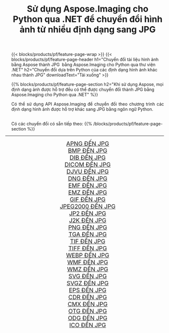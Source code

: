 ﻿---
title: Sử dụng Aspose.Imaging cho Python qua .NET để chuyển đổi hình ảnh từ nhiều định dạng sang JPG 
weight: 3920
url: /vi/python-net/conversion/to/jpg 
lang: vi
langdirlevel: 2
locales: zh-hans,ja,it,ru,de,es,fr,nl,id,lt,pl,pt,vi,tr,ko,zh-hant,ar,hi,th,sv,cs,uk,he
description: Bạn có thể sử dụng Aspose.Imaging for Python qua thư viện .NET để chuyển đổi từ nhiều định dạng sang JPG
---

{{< blocks/products/pf/feature-page-wrap >}}
{{< blocks/products/pf/feature-page-header h1="Chuyển đổi tài liệu hình ảnh bằng Aspose thành JPG  bằng Aspose.Imaging cho Python qua thư viện .NET" h2="Chuyển đổi dựa trên Python của các định dạng hình ảnh khác nhau thành JPG" downloadText="Tải xuống" >}}


{{% blocks/products/pf/feature-page-section  h2="Khi sử dụng Aspose, mọi định dạng ảnh được hỗ trợ đều có thể được chuyển đổi thành JPG bằng Aspose.Imaging cho Python qua .NET" %}}
<p align=justify>Có thể sử dụng API Aspose.Imaging để chuyển đổi theo chương trình các định dạng hình ảnh được hỗ trợ khác sang JPG bằng ngôn ngữ Python.</p>
<br/>
Có các chuyển đổi có sẵn tiếp theo:
{{% /blocks/products/pf/feature-page-section %}}
<div class="container-fluid productfamilypage bg-gray">
    <div class="convertypes bg-gray agp-content section">
        <div class="container">
		<hr style="margin-left:-20px;"/>
		<div class="row other-converters" style="gap: 10px;font-size: 19px;text-align:center;">
		    <div class='col-md-2 other-converter remove-lp remove-rp'><a href="/imaging/vi/python-net/conversion/apng-to-jpg" style="padding:15px;">APNG ĐẾN JPG</a></div>
<div class='col-md-2 other-converter remove-lp remove-rp'><a href="/imaging/vi/python-net/conversion/bmp-to-jpg" style="padding:15px;">BMP ĐẾN JPG</a></div>
<div class='col-md-2 other-converter remove-lp remove-rp'><a href="/imaging/vi/python-net/conversion/dib-to-jpg" style="padding:15px;">DIB ĐẾN JPG</a></div>
<div class='col-md-2 other-converter remove-lp remove-rp'><a href="/imaging/vi/python-net/conversion/dicom-to-jpg" style="padding:15px;">DICOM ĐẾN JPG</a></div>
<div class='col-md-2 other-converter remove-lp remove-rp'><a href="/imaging/vi/python-net/conversion/djvu-to-jpg" style="padding:15px;">DJVU ĐẾN JPG</a></div>
<div class='col-md-2 other-converter remove-lp remove-rp'><a href="/imaging/vi/python-net/conversion/dng-to-jpg" style="padding:15px;">DNG ĐẾN JPG</a></div>
<div class='col-md-2 other-converter remove-lp remove-rp'><a href="/imaging/vi/python-net/conversion/emf-to-jpg" style="padding:15px;">EMF ĐẾN JPG</a></div>
<div class='col-md-2 other-converter remove-lp remove-rp'><a href="/imaging/vi/python-net/conversion/emz-to-jpg" style="padding:15px;">EMZ ĐẾN JPG</a></div>
<div class='col-md-2 other-converter remove-lp remove-rp'><a href="/imaging/vi/python-net/conversion/gif-to-jpg" style="padding:15px;">GIF ĐẾN JPG</a></div>
<div class='col-md-2 other-converter remove-lp remove-rp'><a href="/imaging/vi/python-net/conversion/jpeg2000-to-jpg" style="padding:15px;">JPEG2000 ĐẾN JPG</a></div>
<div class='col-md-2 other-converter remove-lp remove-rp'><a href="/imaging/vi/python-net/conversion/jp2-to-jpg" style="padding:15px;">JP2 ĐẾN JPG</a></div>
<div class='col-md-2 other-converter remove-lp remove-rp'><a href="/imaging/vi/python-net/conversion/j2k-to-jpg" style="padding:15px;">J2K ĐẾN JPG</a></div>
<div class='col-md-2 other-converter remove-lp remove-rp'><a href="/imaging/vi/python-net/conversion/png-to-jpg" style="padding:15px;">PNG ĐẾN JPG</a></div>
<div class='col-md-2 other-converter remove-lp remove-rp'><a href="/imaging/vi/python-net/conversion/tga-to-jpg" style="padding:15px;">TGA ĐẾN JPG</a></div>
<div class='col-md-2 other-converter remove-lp remove-rp'><a href="/imaging/vi/python-net/conversion/tif-to-jpg" style="padding:15px;">TIF ĐẾN JPG</a></div>
<div class='col-md-2 other-converter remove-lp remove-rp'><a href="/imaging/vi/python-net/conversion/tiff-to-jpg" style="padding:15px;">TIFF ĐẾN JPG</a></div>
<div class='col-md-2 other-converter remove-lp remove-rp'><a href="/imaging/vi/python-net/conversion/webp-to-jpg" style="padding:15px;">WEBP ĐẾN JPG</a></div>
<div class='col-md-2 other-converter remove-lp remove-rp'><a href="/imaging/vi/python-net/conversion/wmf-to-jpg" style="padding:15px;">WMF ĐẾN JPG</a></div>
<div class='col-md-2 other-converter remove-lp remove-rp'><a href="/imaging/vi/python-net/conversion/wmz-to-jpg" style="padding:15px;">WMZ ĐẾN JPG</a></div>
<div class='col-md-2 other-converter remove-lp remove-rp'><a href="/imaging/vi/python-net/conversion/svg-to-jpg" style="padding:15px;">SVG ĐẾN JPG</a></div>
<div class='col-md-2 other-converter remove-lp remove-rp'><a href="/imaging/vi/python-net/conversion/svgz-to-jpg" style="padding:15px;">SVGZ ĐẾN JPG</a></div>
<div class='col-md-2 other-converter remove-lp remove-rp'><a href="/imaging/vi/python-net/conversion/eps-to-jpg" style="padding:15px;">EPS ĐẾN JPG</a></div>
<div class='col-md-2 other-converter remove-lp remove-rp'><a href="/imaging/vi/python-net/conversion/cdr-to-jpg" style="padding:15px;">CDR ĐẾN JPG</a></div>
<div class='col-md-2 other-converter remove-lp remove-rp'><a href="/imaging/vi/python-net/conversion/cmx-to-jpg" style="padding:15px;">CMX ĐẾN JPG</a></div>
<div class='col-md-2 other-converter remove-lp remove-rp'><a href="/imaging/vi/python-net/conversion/otg-to-jpg" style="padding:15px;">OTG ĐẾN JPG</a></div>
<div class='col-md-2 other-converter remove-lp remove-rp'><a href="/imaging/vi/python-net/conversion/odg-to-jpg" style="padding:15px;">ODG ĐẾN JPG</a></div>
<div class='col-md-2 other-converter remove-lp remove-rp'><a href="/imaging/vi/python-net/conversion/ico-to-jpg" style="padding:15px;">ICO ĐẾN JPG</a></div>
                </div>
        </div>
    </div>
</div>
<br/>

